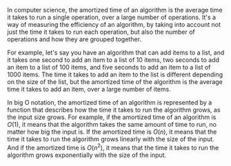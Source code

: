 In computer science, the amortized time of an algorithm is the average time it takes to run a single operation, over a large number of operations. It's a way of measuring the efficiency of an algorithm, by taking into account not just the time it takes to run each operation, but also the number of operations and how they are grouped together.

For example, let's say you have an algorithm that can add items to a list, and it takes one second to add an item to a list of 10 items, two seconds to add an item to a list of 100 items, and five seconds to add an item to a list of 1000 items. The time it takes to add an item to the list is different depending on the size of the list, but the amortized time of the algorithm is the average time it takes to add an item, over a large number of items.

In big O notation, the amortized time of an algorithm is represented by a function that describes how the time it takes to run the algorithm grows, as the input size grows. For example, if the amortized time of an algorithm is $O(1)$, it means that the algorithm takes the same amount of time to run, no matter how big the input is. If the amortized time is $O(n)$, it means that the time it takes to run the algorithm grows linearly with the size of the input. And if the amortized time is $O(n^2)$, it means that the time it takes to run the algorithm grows exponentially with the size of the input.
